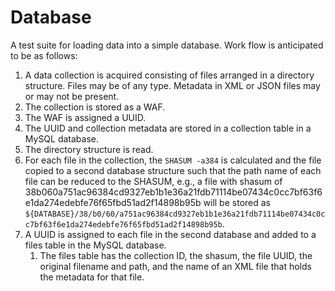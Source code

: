 # Database

A test suite for loading data into a simple database. Work flow is anticipated to be as follows:

1. A data collection is acquired consisting of files arranged in a directory structure. Files may be of any type. Metadata in XML or JSON files may or may not be present.
1. The collection is stored as a WAF. 
1. The WAF is assigned a UUID. 
1. The UUID and collection metadata are stored in a collection table in a MySQL 
database. 
1. The directory structure is read. 
1. For each file in the collection,  the `SHASUM -a384`  is calculated and 
the file copied to 
a second database structure such that the path name of each file 
can be reduced to the 
SHASUM, e.g., a file with shasum of  38b060a751ac96384cd9327eb1b1e36a21fdb71114be07434c0cc7bf63f6e1da274edebfe76f65fbd51ad2f14898b95b will be stored as `${DATABASE}/38/b0/60/a751ac96384cd9327eb1b1e36a21fdb71114be07434c0cc7bf63f6e1da274edebfe76f65fbd51ad2f14898b95b`. 
1. A UUID is assigned to each file in the second database and added to a files table in the MySQL database. 
    1. The files table has the collection ID, the shasum, the file UUID, the original filename and path, and the name of an XML file that holds the metadata for that file. 


